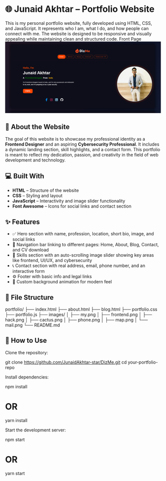 # 🌐 Junaid Akhtar – Portfolio Website

This is my personal portfolio website, fully developed using HTML, CSS, and JavaScript. It represents who I am, what I do, and how people can connect with me. The website is designed to be responsive and visually appealing while maintaining clean and structured code.
Front Page
![image alt](https://github.com/JunaidAkhtar-star/DizMe/blob/ecd47a6a4d8fd425c77e2e617cac27e7b73da1a9/front.png)
## 📌 About the Website

The goal of this website is to showcase my professional identity as a **Frontend Designer** and an aspiring **Cybersecurity Professional**. It includes a dynamic landing section, skill highlights, and a contact form. This portfolio is meant to reflect my dedication, passion, and creativity in the field of web development and technology.

## 💻 Built With

- **HTML** – Structure of the website
- **CSS** – Styling and layout
- **JavaScript** – Interactivity and image slider functionality
- **Font Awesome** – Icons for social links and contact section

## ✨ Features

- ✅ Hero section with name, profession, location, short bio, image, and social links  
- 🎯 Navigation bar linking to different pages: Home, About, Blog, Contact, and CV download  
- 📸 Skills section with an auto-scrolling image slider showing key areas like frontend, UI/UX, and cybersecurity  
- 📞 Contact section with real address, email, phone number, and an interactive form  
- ⚙️ Footer with basic info and legal links  
- 🎨 Custom background animation for modern feel

## 📂 File Structure

portfolio/
├── index.html
├── about.html
├── blog.html
├── portfolio.css
├── portfolio.js
├── images/
│ ├── my.png
│ ├── frontend.png
│ ├── hack.png
│ ├── cactus.png
│ ├── phone.png
│ ├── map.png
│ └── mail.png
└── README.md

## 🚀 How to Use

Clone the repository:

git clone https://github.com/JunaidAkhtar-star/DizMe.git
cd your-portfolio-repo

Install dependencies:

npm install
# OR
yarn install


Start the development server:

npm start
# OR
yarn start
